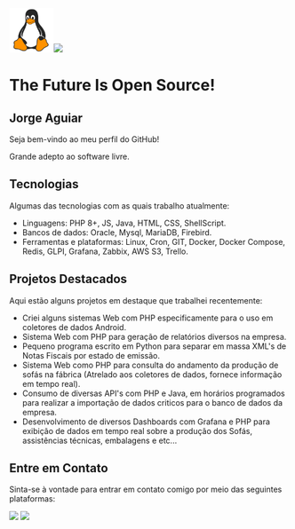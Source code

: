 <img src="Tux.png" alt="Texto alternativo" width="80"><img src="https://cdn.jsdelivr.net/gh/devicons/devicon/icons/php/php-plain.svg" width='80px' />
# The Future Is Open Source! 

## Jorge Aguiar
Seja bem-vindo ao meu perfil do GitHub!

Grande adepto ao software livre.

## Tecnologias

Algumas das tecnologias com as quais trabalho atualmente:

 - Linguagens: PHP 8+, JS, Java, HTML, CSS, ShellScript.
 - Bancos de dados: Oracle, Mysql, MariaDB, Firebird.
 - Ferramentas e plataformas: Linux, Cron, GIT, Docker, Docker Compose, Redis, GLPI, Grafana, Zabbix, AWS S3, Trello.

## Projetos Destacados

Aqui estão alguns projetos em destaque que trabalhei recentemente:

- Criei alguns sistemas Web com PHP especificamente para o uso em coletores de dados Android.
- Sistema Web com PHP para geração de relatórios diversos na empresa.
- Pequeno programa escrito em Python para separar em massa XML's de Notas Fiscais por estado de emissão.
- Sistema Web como PHP para consulta do andamento da produção de sofás na fábrica (Atrelado aos coletores de dados, fornece informação em tempo real).
- Consumo de diversas API's com PHP e Java, em horários programados para realizar a importação de dados criticos para o banco de dados da empresa.
- Desenvolvimento de diversos Dashboards com Grafana e PHP para exibição de dados em tempo real sobre a produção dos Sofás, assistências técnicas, embalagens e etc...

## Entre em Contato

Sinta-se à vontade para entrar em contato comigo por meio das seguintes plataformas:

<div>
<a href="https://www.instagram.com/jorge.aguiar99/" target="_blank"><img src="https://img.shields.io/badge/-Instagram-%23E4405F?style=for-the-badge&logo=instagram&logoColor=white" target="_blank"></a>
<a href="https://www.linkedin.com/in/jorgeaguiar99/" target="_blank"><img src="https://img.shields.io/badge/-LinkedIn-%230077B5?style=for-the-badge&logo=linkedin&logoColor=white" target="_blank"></a>   
</div>
